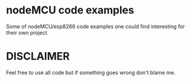 # nodeMCU code examples
Some of nodeMCU/esp8266 code examples one could find interesting for their own project.

# DISCLAIMER
Feel free to use all code but if something goes wrong don't blame me.
